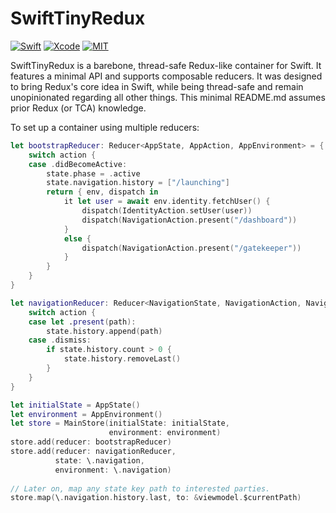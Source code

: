 # SwiftTinyRedux

[![Swift](https://img.shields.io/badge/Swift-5.3-orange.svg?style=for-the-badge&logo=swift)](https://swift.org)
[![Xcode](https://img.shields.io/badge/Xcode-13-blue.svg?style=for-the-badge&logo=Xcode&logoColor=white)](https://developer.apple.com/xcode)
[![MIT](https://img.shields.io/badge/license-MIT-black.svg?style=for-the-badge)](https://opensource.org/licenses/MIT)

SwiftTinyRedux is a barebone, thread-safe Redux-like container for Swift. It features a minimal API and supports composable reducers. It was designed to bring Redux's core idea in Swift, while being thread-safe and remain unopinionated regarding all other things. This minimal README.md assumes prior Redux (or TCA) knowledge.

To set up a container using multiple reducers:


```swift
let bootstrapReducer: Reducer<AppState, AppAction, AppEnvironment> = { state, action in
    switch action {
    case .didBecomeActive:
        state.phase = .active
        state.navigation.history = ["/launching"]
        return { env, dispatch in
            it let user = await env.identity.fetchUser() {
                dispatch(IdentityAction.setUser(user))
                dispatch(NavigationAction.present("/dashboard"))
            }
            else {
                dispatch(NavigationAction.present("/gatekeeper"))
            }
        } 
    }
}

let navigationReducer: Reducer<NavigationState, NavigationAction, NavigationEnvironment> = { state, action in
    switch action {
    case let .present(path):
        state.history.append(path)
    case .dismiss:
        if state.history.count > 0 {
            state.history.removeLast()
        } 
    }
}

let initialState = AppState()
let environment = AppEnvironment()
let store = MainStore(initialState: initialState,
                      environment: environment)
store.add(reducer: bootstrapReducer)
store.add(reducer: navigationReducer,
          state: \.navigation,
          environment: \.navigation)
          
// Later on, map any state key path to interested parties.
store.map(\.navigation.history.last, to: &viewmodel.$currentPath)
```
